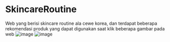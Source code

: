 # SkincareRoutine
Web yang berisi skincare routine ala cewe korea, dan terdapat beberapa rekomendasi produk yang dapat digunakan saat klik beberapa gambar pada web
![image](https://github.com/DivaFir/SkincareRoutine/assets/134347508/3f907913-5cbf-4d5a-abc8-778ecc317eba)
![image](https://github.com/DivaFir/SkincareRoutine/assets/134347508/612035b6-42aa-41d7-8f36-2987c7ccc8cd)
